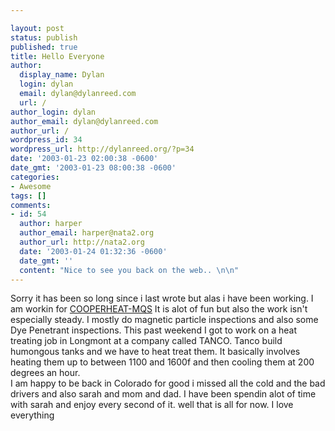```yaml
---

layout: post
status: publish
published: true
title: Hello Everyone
author:
  display_name: Dylan
  login: dylan
  email: dylan@dylanreed.com
  url: /
author_login: dylan
author_email: dylan@dylanreed.com
author_url: /
wordpress_id: 34
wordpress_url: http://dylanreed.org/?p=34
date: '2003-01-23 02:00:38 -0600'
date_gmt: '2003-01-23 08:00:38 -0600'
categories:
- Awesome
tags: []
comments:
- id: 54
  author: harper
  author_email: harper@nata2.org
  author_url: http://nata2.org
  date: '2003-01-24 01:32:36 -0600'
  date_gmt: ''
  content: "Nice to see you back on the web.. \n\n"
---
```


Sorry it has been so long since i last wrote but alas i have been working. I am workin for [COOPERHEAT-MQS][1] It is alot of fun but also the work isn't especially steady. I mostly do magnetic particle inspections and also some Dye Penetrant inspections. This past weekend I got to work on a heat treating job in Longmont at a company called TANCO. Tanco build humongous tanks and we have to heat treat them. It basically involves heating them up to between 1100 and 1600f and then cooling them at 200 degrees an hour.  
I am happy to be back in Colorado for good i missed all the cold and the bad drivers and also sarah and mom and dad. I have been spendin alot of time with sarah and enjoy every second of it. well that is all for now. I love everything

   [1]: http://www.cooperheat-mqs.com

